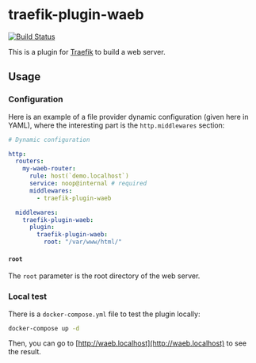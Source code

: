 # traefik-plugin-waeb

[![Build Status](https://github.com/tomMoulard/traefik-plugin-waeb/actions/workflows/main.yml/badge.svg)](https://github.com/tomMoulard/traefik-plugin-waeb/actions/workflows/main.yml)

This is a plugin for [Traefik](https://traefik.io) to build a web server.

## Usage

### Configuration

Here is an example of a file provider dynamic configuration (given here in
YAML), where the interesting part is the `http.middlewares` section:

```yaml
# Dynamic configuration

http:
  routers:
    my-waeb-router:
      rule: host(`demo.localhost`)
      service: noop@internal # required
      middlewares:
        - traefik-plugin-waeb

  middlewares:
    traefik-plugin-waeb:
      plugin:
        traefik-plugin-waeb:
          root: "/var/www/html/"
```

#### `root`

The `root` parameter is the root directory of the web server.

### Local test

There is a `docker-compose.yml` file to test the plugin locally:

```bash
docker-compose up -d
```

Then, you can go to [http://waeb.localhost](http://waeb.localhost) to see the
result.
